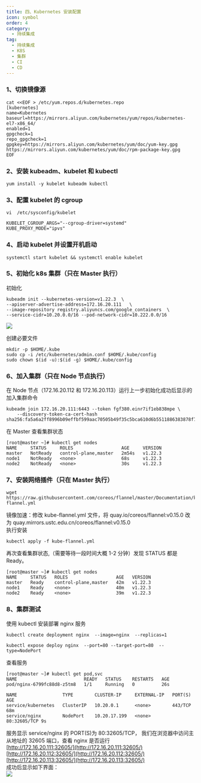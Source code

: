 ```yaml
---
title: 四、Kubernetes 安装配置
icon: symbol
order: 4
category:
  - 持续集成
tag:
  - 持续集成
  - K8S
  - 集群
  - CI
  - CD
---
```


<a name="8eb1bbc9"></a>

### 1、切换镜像源

```
cat <<EOF > /etc/yum.repos.d/kubernetes.repo
[kubernetes]
name=Kubernetes
baseurl=https://mirrors.aliyun.com/kubernetes/yum/repos/kubernetes-el7-x86_64/
enabled=1
gpgcheck=1
repo_gpgcheck=1
gpgkey=https://mirrors.aliyun.com/kubernetes/yum/doc/yum-key.gpg https://mirrors.aliyun.com/kubernetes/yum/doc/rpm-package-key.gpg
EOF
```

<a name="9cad35dd"></a>

### 2、安装 kubeadm、kubelet 和 kubectl

```
yum install -y kubelet kubeadm kubectl
```

<a name="b19762e6"></a>

### 3、配置 kubelet 的 cgroup

```
vi  /etc/sysconfig/kubelet
```

```
KUBELET_CGROUP_ARGS="--cgroup-driver=systemd"
KUBE_PROXY_MODE="ipvs"
```

<a name="fb5bf8aa"></a>

### 4、启动 kubelet 并设置开机启动

```
systemctl start kubelet && systemctl enable kubelet
```

<a name="5a2e37c6"></a>

### 5、初始化 k8s 集群（只在 Master 执行）

初始化

```
kubeadm init --kubernetes-version=v1.22.3  \
--apiserver-advertise-address=172.16.20.111   \
--image-repository registry.aliyuncs.com/google_containers  \
--service-cidr=10.20.0.0/16 --pod-network-cidr=10.222.0.0/16
```

![](https://cdn.gitegg.com/cloud/docs/images/20211221102314.png#id=YOKy6&originHeight=425&originWidth=1240&originalType=binary&ratio=1&rotation=0&showTitle=false&status=done&style=none&title=)

创建必要文件

```
mkdir -p $HOME/.kube
sudo cp -i /etc/kubernetes/admin.conf $HOME/.kube/config
sudo chown $(id -u):$(id -g) $HOME/.kube/config
```

<a name="47c51d6a"></a>

### 6、加入集群（只在 Node 节点执行）

在 Node 节点（172.16.20.112 和 172.16.20.113）运行上一步初始化成功后显示的加入集群命令

```
kubeadm join 172.16.20.111:6443 --token fgf380.einr7if1eb838mpe \
	--discovery-token-ca-cert-hash sha256:fa5a6a2ff8996b09effbf599aac70505b49f35c5bca610d6b5511886383878f7
```

在 Master 查看集群状态

```
[root@master ~]# kubectl get nodes
NAME     STATUS     ROLES                  AGE     VERSION
master   NotReady   control-plane,master   2m54s   v1.22.3
node1    NotReady   <none>                 68s     v1.22.3
node2    NotReady   <none>                 30s     v1.22.3
```

<a name="d3cec403"></a>

### 7、安装网络插件（只在 Master 执行）

```
wget https://raw.githubusercontent.com/coreos/flannel/master/Documentation/kube-flannel.yml
```

镜像加速：修改 kube-flannel.yml 文件，将 quay.io/coreos/flannel:v0.15.0 改为 quay.mirrors.ustc.edu.cn/coreos/flannel:v0.15.0<br />执行安装

```
kubectl apply -f kube-flannel.yml
```

再次查看集群状态,（需要等待一段时间大概 1-2 分钟）发现 STATUS 都是 Ready。

```
[root@master ~]# kubectl get nodes
NAME     STATUS   ROLES                  AGE   VERSION
master   Ready    control-plane,master   42m   v1.22.3
node1    Ready    <none>                 40m   v1.22.3
node2    Ready    <none>                 39m   v1.22.3
```

<a name="0b078c7a"></a>

### 8、集群测试

使用 kubectl 安装部署 nginx 服务

```
kubectl create deployment nginx  --image=nginx  --replicas=1

kubectl expose deploy nginx  --port=80 --target-port=80  --type=NodePort
```

查看服务

```
[root@master ~]# kubectl get pod,svc
NAME                         READY   STATUS    RESTARTS   AGE
pod/nginx-6799fc88d8-z5tm8   1/1     Running   0          26s

NAME                 TYPE        CLUSTER-IP     EXTERNAL-IP   PORT(S)        AGE
service/kubernetes   ClusterIP   10.20.0.1      <none>        443/TCP        68m
service/nginx        NodePort    10.20.17.199   <none>        80:32605/TCP 9s
```

服务显示 service/nginx 的 PORT(S)为 80:32605/TCP， 我们在浏览器中访问主从地址的 32605 端口，查看 nginx 是否运行<br />[http://172.16.20.111:32605/](http://172.16.20.111:32605/)<br />[http://172.16.20.112:32605/](http://172.16.20.112:32605/)<br />[http://172.16.20.113:32605/](http://172.16.20.113:32605/)<br />成功后显示如下界面：<br />![](https://cdn.gitegg.com/cloud/docs/images/20211221102334.png#id=xtVIU&originHeight=305&originWidth=935&originalType=binary&ratio=1&rotation=0&showTitle=false&status=done&style=none&title=)

<a name="fcccc438"></a>
